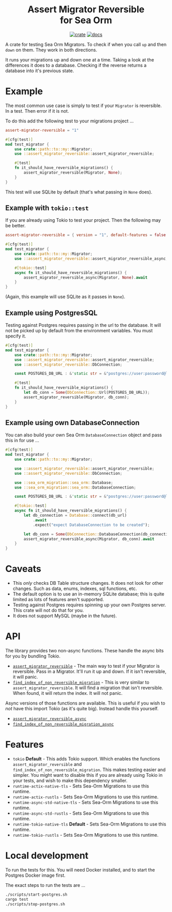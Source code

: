 <div align="center">
  <h1>
    Assert Migrator Reversible<br>
    for Sea Orm
  </h1>

  [![crate](https://img.shields.io/crates/v/assert-migrator-reversible.svg)](https://crates.io/crates/assert-migrator-reversible)
  [![docs](https://docs.rs/assert-migrator-reversible/badge.svg)](https://docs.rs/assert-migrator-reversible)
</div>

A crate for testing Sea Orm Migrators. To check if when you call `up` and then `down` on them. They work in both directions.

It runs your migrations up and down one at a time. Taking a look at the differences it does to a database. Checking if the reverse returns a database into it's previous state.

# Example

The most common use case is simply to test if your `Migrator` is reversible.
In a test. Then error if it is not.

To do this add the following test to your migrations project ...

```toml
assert-migrator-reversible = "1"
```

```rust
#[cfg(test)]
mod test_migrator {
    use crate::path::to::my::Migrator;
    use ::assert_migrator_reversible::assert_migrator_reversible;

    #[test]
    fn it_should_have_reversible_migrations() {
        assert_migrator_reversible(Migrator, None);
    }
}
```

This test will use SQLite by default (that's what passing in `None` does).

## Example with `tokio::test`

If you are already using Tokio to test your project. Then the following may be better.

```toml
assert-migrator-reversible = { version = "1", default-features = false }
```

```rust
#[cfg(test)]
mod test_migrator {
    use crate::path::to::my::Migrator;
    use ::assert_migrator_reversible::assert_migrator_reversible_async;

    #[tokio::test]
    async fn it_should_have_reversible_migrations() {
        assert_migrator_reversible_async(Migrator, None).await
    }
}
```

(Again, this example will use SQLite as it passes in `None`).

## Example using PostgresSQL

Testing against Postgres requires passing in the url to the database.
It will not be picked up by default from the environment variables.
You must specify it.

```rust
#[cfg(test)]
mod test_migrator {
    use crate::path::to::my::Migrator;
    use ::assert_migrator_reversible::assert_migrator_reversible;
    use ::assert_migrator_reversible::DbConnection;

    const POSTGRES_DB_URL : &'static str = &"postgres://user:password@localhost:5432/my_database";

    #[test]
    fn it_should_have_reversible_migrations() {
        let db_conn = Some(DbConnection::Url(POSTGRES_DB_URL));
        assert_migrator_reversible(Migrator, db_conn);
    }
}
```

## Example using own DatabaseConnection

You can also build your own Sea Orm `DatabaseConnection` object and pass this in for use ...

```rust
#[cfg(test)]
mod test_migrator {
    use crate::path::to::my::Migrator;

    use ::assert_migrator_reversible::assert_migrator_reversible;
    use ::assert_migrator_reversible::DbConnection;

    use ::sea_orm_migration::sea_orm::Database;
    use ::sea_orm_migration::sea_orm::DatabaseConnection;

    const POSTGRES_DB_URL : &'static str = &"postgres://user:password@localhost:5432/my_database";

    #[tokio::test]
    async fn it_should_have_reversible_migrations() {
        let db_connection = Database::connect(db_url)
            .await
            .expect("expect DatabaseConnection to be created");

        let db_conn = Some(DbConnection::DatabaseConnection(db_connection));
        assert_migrator_reversible_async(Migrator, db_conn).await
    }
}
```

# Caveats

 * This *only* checks DB Table structure changes. It does not look for other changes. Such as data, enums, indexes, sql functions, etc.
 * The default option is to use an in-memory SQLite database; this is quite limited as lots of features aren't supported.
 * Testing against Postgres requires spinning up your own Postgres server. This crate will not do that for you.
 * It does not support MySQL (maybe in the future).

# API

The library provides two non-async functions. These handle the async bits for you by bundling Tokio.

 * [`assert_migrator_reversible`](https://docs.rs/assert-migrator-reversible/latest/assert_migrator_reversible/fn.assert_migrator_reversible.html) - The main way to test if your Migrator is reversible. Pass in a Migrator. It'll run it up and down. If it isn't reversible, it will panic.
 * [`find_index_of_non_reversible_migration`](https://docs.rs/assert-migrator-reversible/latest/assert_migrator_reversible/fn.find_index_of_non_reversible_migration.html) - This is very similar to `assert_migrator_reversible`. It will find a migration that isn't reversible. When found, it will return the index. It will not panic.

Async versions of those functions are available. This is useful if you wish to _not_ have this import Tokio (as it's quite big). Instead handle this yourself.

 * [`assert_migrator_reversible_async`](https://docs.rs/assert-migrator-reversible/latest/assert_migrator_reversible/fn.assert_migrator_reversible_async.html)
 * [`find_index_of_non_reversible_migration_async`](https://docs.rs/assert-migrator-reversible/latest/assert_migrator_reversible/fn.find_index_of_non_reversible_migration_async.html)

# Features

 * `tokio` **Default** - This adds Tokio support. Which enables the functions `assert_migrator_reversible` and `find_index_of_non_reversible_migration`. This makes testing easier and simpler. You might want to disable this if you are already using Tokio in your tests, and wish to make this dependency smaller.
 * `runtime-actix-native-tls` - Sets Sea-Orm Migrations to use this runtime.
 * `runtime-actix-rustls` - Sets Sea-Orm Migrations to use this runtime.
 * `runtime-async-std-native-tls` - Sets Sea-Orm Migrations to use this runtime.
 * `runtime-async-std-rustls` - Sets Sea-Orm Migrations to use this runtime.
 * `runtime-tokio-native-tls` **Default** - Sets Sea-Orm Migrations to use this runtime.
 * `runtime-tokio-rustls` - Sets Sea-Orm Migrations to use this runtime.

# Local development

To run the tests for this. You will need Docker installed, and to start the Postgres Docker image first.

The exact steps to run the tests are ...

```bash
./scripts/start-postgres.sh
cargo test
./scripts/stop-postgres.sh
```
